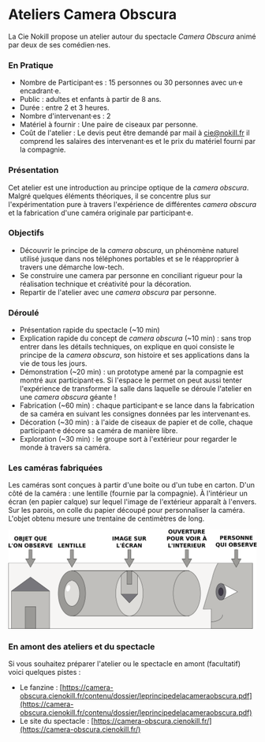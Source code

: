# Ateliers Camera Obscura

La Cie Nokill propose un atelier autour du spectacle *Camera Obscura* animé par deux de ses comédien·nes.

### En Pratique

* Nombre de Participant·es : 15 personnes ou 30 personnes avec un·e encadrant·e.
* Public : adultes et enfants à partir de 8 ans.
* Durée : entre 2 et 3 heures.
* Nombre d'intervenant·es : 2
* Matériel à fournir : Une paire de ciseaux par personne.
* Coût de l'atelier : Le devis peut être demandé par mail à cie@nokill.fr il comprend les salaires des intervenant·es et le prix du matériel fourni par la compagnie.


### Présentation

Cet atelier est une introduction au principe optique de la *camera obscura*. Malgré quelques éléments théoriques, il se concentre plus sur l'expérimentation pure à travers l'expérience de différentes *camera obscura* et la fabrication d'une caméra originale par participant·e.

### Objectifs

* Découvrir le principe de la *camera obscura*, un phénomène naturel utilisé jusque dans nos téléphones portables et se le réapproprier à travers une démarche low-tech. 
* Se construire une camera par personne en conciliant rigueur pour la réalisation technique et créativité pour la décoration.
* Repartir de l'atelier avec une *camera obscura* par personne.

### Déroulé

* Présentation rapide du spectacle (~10 min)
* Explication rapide du concept de *camera obscura* (~10 min) : sans trop entrer dans les détails techniques, on explique en quoi consiste le principe de la *camera obscura*, son histoire et ses applications dans la vie de tous les jours.
* Démonstration (~20 min) : un prototype amené par la compagnie est montré aux participant·es. Si l'espace le permet on peut aussi tenter l'expérience de transformer la salle dans laquelle se déroule l'atelier en une *camera obscura* géante !
* Fabrication (~60 min) : chaque participant·e se lance dans la fabrication de sa caméra en suivant les consignes données par les intervenant·es.
* Décoration (~30 min) : à l'aide de ciseaux de papier et de colle, chaque participant·e décore sa caméra de manière libre.
* Exploration (~30 min) : le groupe sort à l'extérieur pour regarder le monde à travers sa caméra.

### Les caméras fabriquées

Les caméras sont conçues à partir d'une boite ou d'un tube en carton. D'un côté de la caméra : une lentille (fournie par la compagnie). À l'intérieur un écran (en papier calque) sur lequel l'image de l'extérieur apparaît à l'envers. Sur les parois, on colle du papier découpé pour personnaliser la caméra. L'objet obtenu mesure une trentaine de centimètres de long.

![](../img/schema-ateliers.svg)

### En amont des ateliers et du spectacle

Si vous souhaitez préparer l'atelier ou le spectacle en amont (facultatif) voici quelques pistes :

* Le fanzine : [https://camera-obscura.cienokill.fr/contenu/dossier/leprincipedelacameraobscura.pdf](https://camera-obscura.cienokill.fr/contenu/dossier/leprincipedelacameraobscura.pdf)
* Le site du spectacle : [https://camera-obscura.cienokill.fr/](https://camera-obscura.cienokill.fr/)

